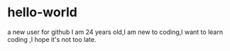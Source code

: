 # hello-world
a new user for github
I am 24 years old,I am new to coding,I want to learn coding ,I hope it's not too late.
